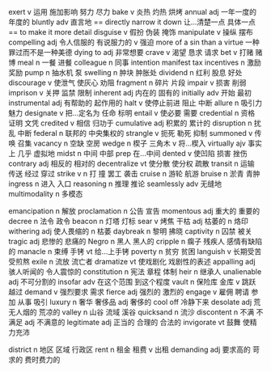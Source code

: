 exert		v 运用 施加影响 努力 尽力
bake  v 炎热 灼热 烘烤
annual	adj 一年一度的 年度的
bluntly	adv 直言地 == directly
narrow it down 	让...清楚一点 具体一点 == to make it  more detail
disguise	v 假扮 伪装 掩饰
manipulate  v 操纵 摆布 
compelling	adj 令人信服的 有说服力的 v 强迫
more of a sin than a virtue	一种罪过而不是一种美德
dying to  	adj 非常想要
crave	v 渴望 恳求 请求
bet	v 打赌 赌博
meal		n 一餐 进餐
colleague		n 同事 
intention
manifest
tax
incentives		n 激励 奖励
pump		n 抽水机 泵
swelling		n 肿块 肿胀处
dividend		n 红利 股息 好处
discourage		v 使泄气 使灰心 劝阻
fragment		n 碎片 片段
impair		v 损害 削弱
imprison		v 关押 监禁 限制
inherent		adj 内在的 固有的
initially		adv 开始 最初
instrumental		adj 有帮助的 起作用的
halt		v 使停止前进 阻止 中断
allure		n 吸引力 魅力 
designate		v 把...定名为 任命 标明
entail		v 使必要 需要
credential		n 资格 证明 文凭
credited		v 相信 归功于
cumulative		  adj 积累的 累计的
disruption		n 扰乱 中断
federal		n 联邦的 中央集权的
strangle		v 扼死 勒死 抑制
summoned		v 传唤 召集
vacancy		n 空缺 空房
wedge		n 楔子 三角木 v 将...楔入
virtually		ajv 事实上 几乎 虚拟地
midst		n 中间 中部 prep 在...中间
dented		v 使凹陷 损害 挫伤
contrary		adj 相反的 相对的
decentralize		vt 使分散 使分权 疏散
transit		n 运输 传送 经过 穿过
strike		v n 打 撞 罢工 袭击 
cruise		n 游轮 航游
bruise		n 淤青 青肿
ingress		n 进入 入口
reasoning		n 推理 推论
seamlessly 		adv 无缝地
multimodality 		n 多模态

emancipation		n 解放
proclamation		n 公告 宣告
momentous		adj 重大的 重要的
decree		n 法令 政令 
beacon		n 灯塔 灯标
sear		v 烤焦 干枯 adj 枯萎的 n 烙印
withering		adj 使人畏缩的 n 枯萎
daybreak		n 黎明 拂晓
captivity		n 囚禁 被关
tragic		adj 悲惨的 悲痛的
Negro		n 黑人 黑人的
cripple		n 瘸子 残疾人 感情有缺陷的
manacle		n 束缚 手铐 vt 给...上手铐
poverty		n 贫穷 贫困
languish		v 长期受苦 受煎熬
exile		n 流放 流亡者
dramatize		vt 使戏剧化 戏剧性的表述
appalling		adj 骇人听闻的 令人震惊的
constitution		n 宪法 章程 体制
heir		n 继承人
unalienable		adj 不可分割的
insofar		adv 在这个范围 到这个程度
vault		n 保险库 金库 v 跳跃 越过
demand		v 强烈要求 需求
fierce		adj 强烈的 激烈的
engage		v 雇佣 聘请 参加 从事 吸引
luxury		n 奢华 奢侈品 adj 奢侈的
cool off		冷静下来
desolate		adj 荒无人烟的 荒凉的
valley		n 山谷 流域 溪谷
quicksand		n 流沙
discontent		n 不满 不满足 adj 不满意的
legitimate			adj 正当的 合理的 合法的
invigorate 		vt 鼓舞 使精力充沛


district		n 地区 区域 行政区
rent		n 租金 租费  v 出租 
demanding		 adj 要求高的 苛求的 费时费力的

 
